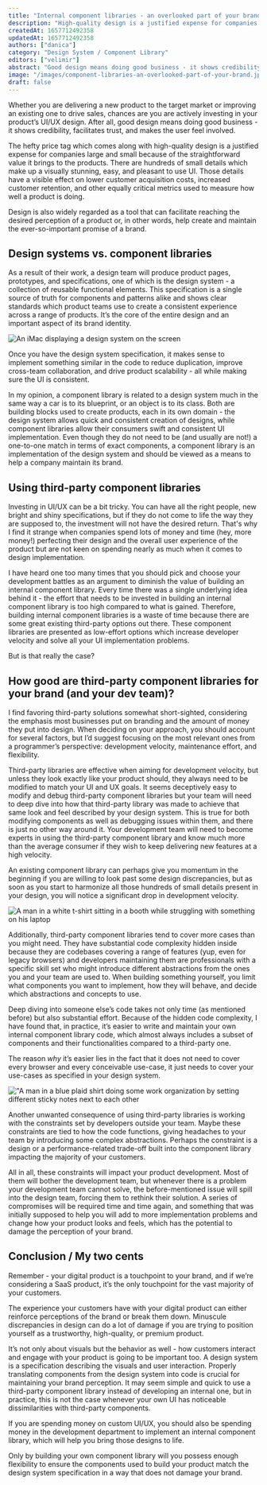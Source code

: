 ```yaml
---
title: "Internal component libraries - an overlooked part of your brand"
description: "High-quality design is a justified expense for companies of any size, regardless of the hefty price tag. Internal component libraries, on the other hand, aren’t often seen as such an important investment as UI/UX. Danica Pivalica Abram challenges this stance arguing that placing a lot of effort into internal component libraries is crucial for your brand."
createdAt: 1657712492358
updatedAt: 1657712492358
authors: ["danica"]
category: "Design System / Component Library"
editors: ["velimir"]
abstract: "Good design means doing good business - it shows credibility, facilitates trust, and makes the user feel involved. UX/UI also creates and maintains the ever-so-important promise of a brand. Design systems and component libraries help reduce duplication, improve cross-team collaboration, drive product scalability, and make the UI consistent. There are arguments popular in the developer community that diminish the value of building an internal component library, in favor of using third-party component libraries. However, third-party component libraries constrain your development team in multiple different ways. When there is a problem your development team cannot solve (which happens more often than you think), issues will spill into the design team, forcing them to rethink their proposed design system. This, in turn, requires compromises to be made in the design, damaging the perception of the product brand. Only by building your own component library will you possess enough flexibility to ensure that the components used to shape your product match the design system specification in a way that does not damage your carefully built brand."
image: "/images/component-libraries-an-overlooked-part-of-your-brand.jpg"
draft: false
---
```


Whether you are delivering a new product to the target market or improving an existing one to drive sales, chances are you are actively investing in your product’s UI/UX design. After all, good design means doing good business - it shows credibility, facilitates trust, and makes the user feel involved.

The hefty price tag which comes along with high-quality design is a justified expense for companies large and small because of the straightforward value it brings to the products. There are hundreds of small details which make up a visually stunning, easy, and pleasant to use UI. Those details have a visible effect on lower customer acquisition costs, increased customer retention, and other equally critical metrics used to measure how well a product is doing.

Design is also widely regarded as a tool that can facilitate reaching the desired perception of a product or, in other words, help create and maintain the ever-so-important promise of a brand.

## Design systems vs. component libraries

As a result of their work, a design team will produce product pages, prototypes, and specifications, one of which is the design system - a collection of reusable functional elements. This specification is a single source of truth for components and patterns alike and shows clear standards which product teams use to create a consistent experience across a range of products. It’s the core of the entire design and an important aspect of its brand identity.

![An iMac displaying a design system on the screen](/images/component-libraries-an-overlooked-part-of-your-brand/design-system-on-a-mac.png)

Once you have the design system specification, it makes sense to implement something similar in the code to reduce duplication, improve cross-team collaboration, and drive product scalability - all while making sure the UI is consistent.

In my opinion, a component library is related to a design system much in the same way a car is to its blueprint, or an object is to its class. Both are building blocks used to create products, each in its own domain - the design system allows quick and consistent creation of designs, while component libraries allow their consumers swift and consistent UI implementation. Even though they do not need to be (and usually are not!) a one-to-one match in terms of exact components, a component library is an implementation of the design system and should be viewed as a means to help a company maintain its brand.

## Using third-party component libraries

Investing in UI/UX can be a bit tricky. You can have all the right people, new bright and shiny specifications, but if they do not come to life the way they are supposed to, the investment will not have the desired return. That's why I find it strange when companies spend lots of money and time (hey, more money!) perfecting their design and the overall user experience of the product but are not keen on spending nearly as much when it comes to design implementation.

I have heard one too many times that you should pick and choose your development battles as an argument to diminish the value of building an internal component library. Every time there was a single underlying idea behind it - the effort that needs to be invested in building an internal component library is too high compared to what is gained. Therefore, building internal component libraries is a waste of time because there are some great existing third-party options out there. These component libraries are presented as low-effort options which increase developer velocity and solve all your UI implementation problems.

But is that really the case?

## How good are third-party component libraries for your brand (and your dev team)?

I find favoring third-party solutions somewhat short-sighted, considering the emphasis most businesses put on branding and the amount of money they put into design. When deciding on your approach, you should account for several factors, but I’d suggest focusing on the most relevant ones from a programmer’s perspective: development velocity, maintenance effort, and flexibility.

Third-party libraries are effective when aiming for development velocity, but unless they look exactly like your product should, they always need to be modified to match your UI and UX goals. It seems deceptively easy to modify and debug third-party component libraries but your team will need to deep dive into how that third-party library was made to achieve that same look and feel described by your design system. This is true for both modifying components as well as debugging issues within them, and there is just no other way around it. Your development team will need to become experts in using the third-party component library and know much more than the average consumer if they wish to keep delivering new features at a high velocity.

An existing component library can perhaps give you momentum in the beginning if you are willing to look past some design discrepancies, but as soon as you start to harmonize all those hundreds of small details present in your design, you will notice a significant drop in development velocity.

![A man in a white t-shirt sitting in a booth while struggling with something on his laptop](/images/component-libraries-an-overlooked-part-of-your-brand/struggling-with-the-ui.png)

Additionally, third-party component libraries tend to cover more cases than you might need. They have substantial code complexity hidden inside because they are codebases covering a range of features (yup, even for legacy browsers) and developers maintaining them are professionals with a specific skill set who might introduce different abstractions from the ones you and your team are used to. When building something yourself, you limit what components you want to implement, how they will behave, and decide which abstractions and concepts to use.

Deep diving into someone else’s code takes not only time (as mentioned before) but also substantial effort. Because of the hidden code complexity, I have found that, in practice, it’s easier to write and maintain your own internal component library code, which almost always includes a subset of components and their functionalities compared to a third-party one.

The reason *why* it’s easier lies in the fact that it does not need to cover every browser and every conceivable use-case, it just needs to cover your use-cases as specified in your design system.

!["A man in a blue plaid shirt doing some work organization by setting different sticky notes next to each other](/images/component-libraries-an-overlooked-part-of-your-brand/work-organization.png)

Another unwanted consequence of using third-party libraries is working with the constraints set by developers outside your team. Maybe these constraints are tied to how the code functions, giving headaches to your team by introducing some complex abstractions. Perhaps the constraint is a design or a performance-related trade-off built into the component library impacting the majority of your customers.

All in all, these constraints will impact your product development. Most of them will bother the development team, but whenever there is a problem your development team cannot solve, the before-mentioned issue will spill into the design team, forcing them to rethink their solution. A series of compromises will be required time and time again, and something that was initially supposed to help you will add to more implementation problems and change how your product looks and feels, which has the potential to damage the perception of your brand.

## Conclusion / My two cents

Remember - your digital product is a touchpoint to your brand, and if we’re considering a SaaS product, it’s the only touchpoint for the vast majority of your customers.

The experience your customers have with your digital product can either reinforce perceptions of the brand or break them down. Minuscule discrepancies in design can do a lot of damage if you are trying to position yourself as a trustworthy, high-quality, or premium product.

It’s not only about visuals but the behavior as well - how customers interact and engage with your product is going to be important too. A design system is a specification describing the visuals and user interaction. Properly translating components from the design system into code is crucial for maintaining your brand perception. It may seem simple and quick to use a third-party component library instead of developing an internal one, but in practice, this is not the case whenever your own UI has noticeable dissimilarities with third-party components.

If you are spending money on custom UI/UX, you should also be spending money in the development department to implement an internal component library, which will help you bring those designs to life.

Only by building your own component library will you possess enough flexibility to ensure the components used to build your product match the design system specification in a way that does not damage your brand.
